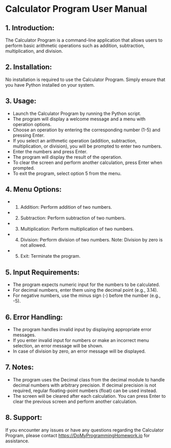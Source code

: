 
# Calculator Program User Manual


## 1. Introduction:
The Calculator Program is a command-line application that allows users to perform basic arithmetic operations such as addition, subtraction, multiplication, and division.

## 2. Installation:
No installation is required to use the Calculator Program. Simply ensure that you have Python installed on your system.

##  3. Usage:
- Launch the Calculator Program by running the Python script.
- The program will display a welcome message and a menu with operation options.
- Choose an operation by entering the corresponding number (1-5) and pressing Enter.
- If you select an arithmetic operation (addition, subtraction, multiplication, or division), you will be prompted to enter two numbers.
- Enter the numbers and press Enter.
- The program will display the result of the operation.
- To clear the screen and perform another calculation, press Enter when prompted.
- To exit the program, select option 5 from the menu.

## 4. Menu Options:
- 1. Addition: Perform addition of two numbers.
- 2. Subtraction: Perform subtraction of two numbers.
- 3. Multiplication: Perform multiplication of two numbers.
- 4. Division: Perform division of two numbers. Note: Division by zero is not allowed.
- 5. Exit: Terminate the program.

## 5. Input Requirements:
- The program expects numeric input for the numbers to be calculated.
- For decimal numbers, enter them using the decimal point (e.g., 3.14).
- For negative numbers, use the minus sign (-) before the number (e.g., -5).

## 6. Error Handling:
- The program handles invalid input by displaying appropriate error messages.
- If you enter invalid input for numbers or make an incorrect menu selection, an error message will be shown.
- In case of division by zero, an error message will be displayed.

## 7. Notes:
- The program uses the Decimal class from the decimal module to handle decimal numbers with arbitrary precision. If decimal precision is not required, regular floating-point numbers (float) can be used instead.
- The screen will be cleared after each calculation. You can press Enter to clear the previous screen and perform another calculation.

## 8. Support:
If you encounter any issues or have any questions regarding the Calculator Program, please contact https://DoMyProgrammingHomework.io for assistance.

